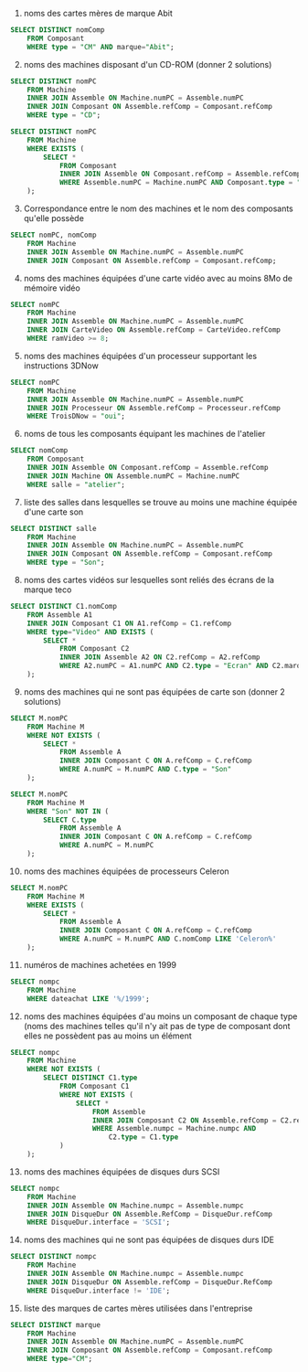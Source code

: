 1. noms des cartes mères de marque Abit

```sql
SELECT DISTINCT nomComp
    FROM Composant
    WHERE type = "CM" AND marque="Abit";
```

2. noms des machines disposant d'un CD-ROM (donner 2 solutions)

```sql
SELECT DISTINCT nomPC
    FROM Machine
    INNER JOIN Assemble ON Machine.numPC = Assemble.numPC
    INNER JOIN Composant ON Assemble.refComp = Composant.refComp
    WHERE type = "CD";
```

```sql
SELECT DISTINCT nomPC
    FROM Machine
    WHERE EXISTS (
        SELECT * 
            FROM Composant
            INNER JOIN Assemble ON Composant.refComp = Assemble.refComp
            WHERE Assemble.numPC = Machine.numPC AND Composant.type = "CD"
    );
```

3. Correspondance entre le nom des machines et le nom des composants qu'elle possède

```sql
SELECT nomPC, nomComp
    FROM Machine
    INNER JOIN Assemble ON Machine.numPC = Assemble.numPC
    INNER JOIN Composant ON Assemble.refComp = Composant.refComp;
```

4. noms des machines équipées d'une carte vidéo avec au moins 8Mo de mémoire vidéo

```sql
SELECT nomPC
    FROM Machine
    INNER JOIN Assemble ON Machine.numPC = Assemble.numPC
    INNER JOIN CarteVideo ON Assemble.refComp = CarteVideo.refComp
    WHERE ramVideo >= 8;
```

5. noms des machines équipées d'un processeur supportant les instructions 3DNow

```sql
SELECT nomPC
    FROM Machine
    INNER JOIN Assemble ON Machine.numPC = Assemble.numPC
    INNER JOIN Processeur ON Assemble.refComp = Processeur.refComp
    WHERE TroisDNow = "oui";
```

6. noms de tous les composants équipant les machines de l'atelier

```sql
SELECT nomComp
    FROM Composant
    INNER JOIN Assemble ON Composant.refComp = Assemble.refComp
    INNER JOIN Machine ON Assemble.numPC = Machine.numPC
    WHERE salle = "atelier";

```

7. liste des salles dans lesquelles se trouve au moins une machine équipée d'une carte son

```sql
SELECT DISTINCT salle
    FROM Machine
    INNER JOIN Assemble ON Machine.numPC = Assemble.numPC
    INNER JOIN Composant ON Assemble.refComp = Composant.refComp
    WHERE type = "Son";
```

8. noms des cartes vidéos sur lesquelles sont reliés des écrans de la marque teco

```sql
SELECT DISTINCT C1.nomComp
    FROM Assemble A1
    INNER JOIN Composant C1 ON A1.refComp = C1.refComp
    WHERE type="Video" AND EXISTS (
        SELECT *
            FROM Composant C2
            INNER JOIN Assemble A2 ON C2.refComp = A2.refComp
            WHERE A2.numPC = A1.numPC AND C2.type = "Ecran" AND C2.marque = "teco"
    );
```

9. noms des machines qui ne sont pas équipées de carte son (donner 2 solutions)

```sql
SELECT M.nomPC
    FROM Machine M
    WHERE NOT EXISTS (
        SELECT *
            FROM Assemble A
            INNER JOIN Composant C ON A.refComp = C.refComp
            WHERE A.numPC = M.numPC AND C.type = "Son"
    );
```

```sql
SELECT M.nomPC
    FROM Machine M
    WHERE "Son" NOT IN (
        SELECT C.type
            FROM Assemble A
            INNER JOIN Composant C ON A.refComp = C.refComp
            WHERE A.numPC = M.numPC
    );
```

10. noms des machines équipées de processeurs Celeron

```sql
SELECT M.nomPC
    FROM Machine M
    WHERE EXISTS (
        SELECT *
            FROM Assemble A
            INNER JOIN Composant C ON A.refComp = C.refComp
            WHERE A.numPC = M.numPC AND C.nomComp LIKE 'Celeron%'
    );
```

11. numéros de machines achetées en 1999

```sql
SELECT nompc
    FROM Machine
    WHERE dateachat LIKE '%/1999';
```

12. noms des machines équipées d'au moins un composant de chaque type (noms des machines telles qu'il n'y ait pas de type de composant dont elles ne possèdent pas au moins un élément

```sql
SELECT nompc
    FROM Machine
    WHERE NOT EXISTS (
        SELECT DISTINCT C1.type
            FROM Composant C1
            WHERE NOT EXISTS (
                SELECT *
                    FROM Assemble
                    INNER JOIN Composant C2 ON Assemble.refComp = C2.refComp
                    WHERE Assemble.numpc = Machine.numpc AND
                        C2.type = C1.type
            )
    );
```

13. noms des machines équipées de disques durs SCSI

```sql
SELECT nompc
    FROM Machine
    INNER JOIN Assemble ON Machine.numpc = Assemble.numpc
    INNER JOIN DisqueDur ON Assemble.RefComp = DisqueDur.refComp
    WHERE DisqueDur.interface = 'SCSI';
```

14. noms des machines qui ne sont pas équipées de disques durs IDE

```sql
SELECT DISTINCT nompc
    FROM Machine
    INNER JOIN Assemble ON Machine.numpc = Assemble.numpc
    INNER JOIN DisqueDur ON Assemble.refComp = DisqueDur.RefComp
    WHERE DisqueDur.interface != 'IDE';
```

15. liste des marques de cartes mères utilisées dans l'entreprise

```sql
SELECT DISTINCT marque 
    FROM Machine 
    INNER JOIN Assemble ON Machine.numPC = Assemble.numPC 
    INNER JOIN Composant ON Assemble.refComp = Composant.refComp 
    WHERE type="CM";
```
